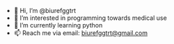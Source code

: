 - 👋 Hi, I’m @biurefggtrt
- 👀 I’m interested in programming towards medical use
- 🌱 I’m currently learning python
- 📫 Reach me via email: biurefggtrt@gmail.com

